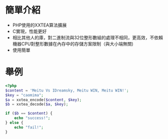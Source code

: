 # 簡單介紹
* PHP使用的XXTEA算法擴展
* C實現，性能更好
* 相比其他人的庫，對二進制流與32位整形數組的處理不相同，更高效，不依賴機器CPU對整形數據在內存中的存儲方案限制（與大小端無關)
* 使用簡單

# 舉例
```php
<?php
$content = 'Meitu Vs IDreamsky, Meitu WIN, Meitu WIN!';
$key = "caomima";
$a = xxtea_encode($content, $key);
$b = xxtea_decode($a, $key);

if ($b == $content) {
	echo "success!";
} else {
	echo "fail!";
}
```
